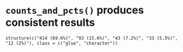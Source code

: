 # `counts_and_pcts()` produces consistent results

    structure(c("414 (69.6%)", "93 (15.6%)", "43 (7.2%)", "33 (5.5%)", 
    "12 (2%)"), class = c("glue", "character"))

